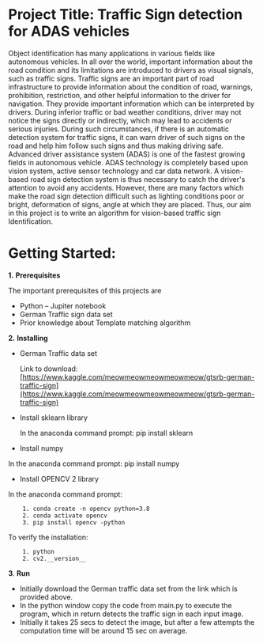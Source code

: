 ﻿# **Project Title: Traffic Sign detection for ADAS vehicles**Object identification has many applications in various fields like autonomous vehicles. In all over the world, important information about the road condition and its limitations are introduced to drivers as visual signals, such as traffic signs. Traffic signs are an important part of road infrastructure to provide information about the condition of road, warnings, prohibition, restriction, and other helpful information to the driver for navigation. They provide important information which can be interpreted by drivers. During inferior traffic or bad weather conditions, driver may not notice the signs directly or indirectly, which may lead to accidents or serious injuries. During such circumstances, if there is an automatic detection system for traffic signs, it can warn driver of such signs on the road and help him follow such signs and thus making driving safe. Advanced driver assistance system (ADAS) is one of the fastest growing fields in autonomous vehicle. ADAS technology is completely based upon vision system, active sensor technology and car data network. A vision-based road sign detection system is thus necessary to catch the driver&#39;s attention to avoid any accidents. However, there are many factors which make the road sign detection difficult such as lighting conditions poor or bright, deformation of signs, angle at which they are placed. Thus, our aim in this project is to write an algorithm for vision-based traffic sign Identification.# **Getting Started:****1.**   **Prerequisites**The important prerequisites of this projects are- Python – Jupiter notebook- German Traffic sign data set- Prior knowledge about Template matching algorithm**2.**   **Installing**- German Traffic data set    Link to download: [https://www.kaggle.com/meowmeowmeowmeowmeow/gtsrb-german-traffic-sign](https://www.kaggle.com/meowmeowmeowmeowmeow/gtsrb-german-traffic-sign)- Install sklearn library  In the anaconda command prompt: pip install sklearn- Install numpy In the anaconda command prompt: pip install numpy- Install OPENCV 2 library In the anaconda command prompt:         1. conda create -n opencv python=3.8        2. conda activate opencv        3. pip install opencv -python   To verify the installation:         1. python        2. cv2.__version__**3**.  **Run** - Initially download the German traffic data set from the link which is provided above. - In the python window copy the code from main.py to execute the program, which in return detects the traffic sign in each input image. - Initially it takes 25 secs to detect the image, but after a few attempts the computation time will be around 15 sec on average.